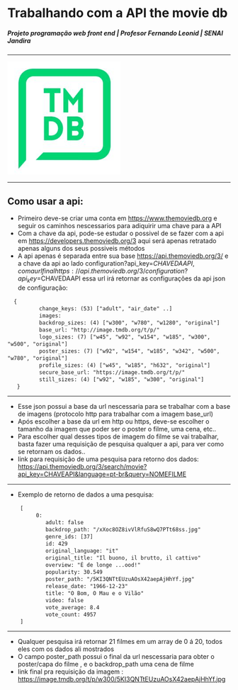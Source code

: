 # Trabalhando com a API the movie db
##### Projeto programação web front end | Profesor Fernando Leonid | SENAI Jandira
____________________________________________________________________________________________________________________________________

![the movie database](./images/tmdb.jpg)

____________________________________________________________________________________________________________________________________

## Como usar a api:
- Primeiro deve-se criar uma conta em https://www.themoviedb.org e seguir os caminhos nescessarios para adiquirir uma chave para a API 
- Com a chave da api, pode-se estudar o possivel de se fazer com a api em https://developers.themoviedb.org/3 aqui será apenas retratado apenas alguns dos seus possiveis métodos
- A api apenas é separada entre sua base https://api.themoviedb.org/3/ e a chave da api ao lado configuration?api_key=$CHAVEDAAPI , com a url final https://api.themoviedb.org/3/configuration?api_key=$CHAVEDAAPI essa url irá retornar as configurações da api json de configuração:

``` 
  {
          change_keys: (53) ["adult", "air_date" ..]
          images:
          backdrop_sizes: (4) ["w300", "w780", "w1280", "original"]
          base_url: "http://image.tmdb.org/t/p/"
          logo_sizes: (7) ["w45", "w92", "w154", "w185", "w300", "w500", "original"]
          poster_sizes: (7) ["w92", "w154", "w185", "w342", "w500", "w780", "original"]
          profile_sizes: (4) ["w45", "w185", "h632", "original"]
          secure_base_url: "https://image.tmdb.org/t/p/"
          still_sizes: (4) ["w92", "w185", "w300", "original"]
   }  
```

__________________________________________________________________________________________________________________________________

- Esse json possui a base da url nescessaria para se trabalhar com a base de imagens (protocolo http para trabalhar com a imagem base_url)
- Após escolher a base da url em http ou https, deve-se escolher o tamanho da imagem que poder ser o poster o filme, uma cena, etc..
- Para escolher qual desses tipos de imagem do filme se vai trabalhar, basta fazer uma requisição de pesquisa qualquer a api, para ver  como se retornam os dados..
- link para requisição de uma pesquisa para retorno dos dados: https://api.themoviedb.org/3/search/movie?api_key=CHAVEAPI&language=pt-br&query=NOMEFILME
_________________________________________________________________________________________________________________________________
- Exemplo de retorno de dados a uma pesquisa: 
```  
    [
         0:
            adult: false
            backdrop_path: "/xXoc8OZ8ivVlRfuS8wQ7PTt68ss.jpg"
            genre_ids: [37]
            id: 429
            original_language: "it"
            original_title: "Il buono, il brutto, il cattivo"
            overview: "É de longe ...ood!"
            popularity: 30.549
            poster_path: "/5KI3QNTtEUzuAOsX42aepAjHhYf.jpg"
            release_date: "1966-12-23"
            title: "O Bom, O Mau e o Vilão"
            video: false
            vote_average: 8.4
            vote_count: 4957
    ]
```
__________________________________________________________________________________________________________________________________
- Qualquer pesquisa irá retornar 21 filmes em um array de 0 á 20, todos eles com os dados ali mostrados 
- O campo poster_path possui o final da url nescessaria para obter o poster/capa do filme , e o backdrop_path uma cena de filme 
- link final pra requisição da imagem : https://image.tmdb.org/t/p/w300/5KI3QNTtEUzuAOsX42aepAjHhYf.jpg


